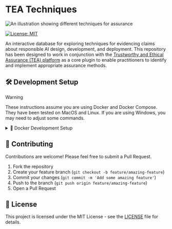# TEA Techniques

![An illustration showing different techniques for assurance](https://alan-turing-institute.github.io/turing-commons/assets/images/illustrations/trust-yellow.png)

[![License: MIT](https://img.shields.io/badge/License-MIT-blue.svg)](https://opensource.org/licenses/MIT)

An interactive database for exploring techniques for evidencing claims about responsible AI design, development, and deployment. This repository has been designed to work in conjunction with the [Trustworthy and Ethical Assurance (TEA) platform](https://assuranceplatform.azurewebsites.net/) as a core plugin to enable practitioners to identify and implement appropriate assurance methods.

## 🛠️ Development Setup

> [!WARNING]
> These instructions assume you are using Docker and Docker Compose. They have been tested on MacOS and Linux. If you are using Windows, you may need to adjust some commands.

<details>
<summary>🐳 Docker Development Setup</summary>

This is the standard way to set up the development environment using Docker Compose, which manages the necessary services (PostgreSQL, Backend, Frontend).

1.  **Prerequisites:** Ensure you have Docker and Docker Compose installed ([Docker Desktop](https://www.docker.com/products/docker-desktop/) is recommended).
2.  **Clone the repository:**
    ```bash
    git clone https://github.com/chrisdburr/tea-techniques.git
    cd tea-techniques
    ```
3.  **Setup Environment Variables:**
    ```bash
    cp .env.example .env
    ```
    - Review the `.env` file. For development, the default database credentials used by Docker Compose should work fine, but you can customize them if needed.
4.  **Build and Start Services:**
    ```bash
    # Use the development compose file
    docker-compose -f docker-compose.development.yml up -d --build
    ```
5.  **Access the Application:**
    - Frontend: http://localhost:3000
    - Backend API: http://localhost:8000/api/
    - Django Admin: http://localhost:8000/admin/ (Login with user: `admin`, password: `admin`)
6.  **Stopping the Services:**
    ```bash
    docker-compose -f docker-compose.development.yml down
    ```
7.  **Viewing Logs:**

    ```bash
    # View logs for all services
    docker-compose -f docker-compose.development.yml logs

    # View logs for a specific service (e.g., backend)
    docker-compose -f docker-compose.development.yml logs backend

    # Follow logs in real-time
    docker-compose -f docker-compose.development.yml logs -f backend
    ```

</details>

## 🤝 Contributing

Contributions are welcome! Please feel free to submit a Pull Request.

1. Fork the repository
2. Create your feature branch (`git checkout -b feature/amazing-feature`)
3. Commit your changes (`git commit -m 'Add some amazing feature'`)
4. Push to the branch (`git push origin feature/amazing-feature`)
5. Open a Pull Request

## 📄 License

This project is licensed under the MIT License - see the [LICENSE](LICENSE) file for details.
